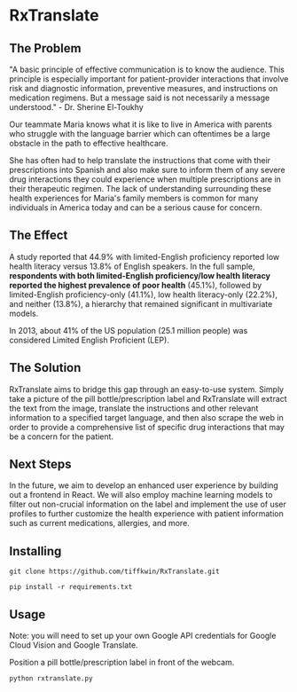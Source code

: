 # RxTranslate

## The Problem
"A basic principle of effective communication is to know the audience. This principle is especially important for patient-provider interactions that involve risk and diagnostic information, preventive measures, and instructions on medication regimens. But a message said is not necessarily a message understood." - Dr. Sherine El-Toukhy

Our teammate Maria knows what it is like to live in America with parents who struggle with the language barrier which can oftentimes be a large obstacle in the path to effective healthcare.

She has often had to help translate the instructions that come with their prescriptions into Spanish and also make sure to inform them of any severe drug interactions they could experience when multiple prescriptions are in their therapeutic regimen. The lack of understanding surrounding these health experiences for Maria's family members is common for many individuals in America today and can be a serious cause for concern.

## The Effect
A study reported that 44.9% with limited-English proficiency reported low health literacy versus 13.8% of English speakers. In the full sample, **respondents with both limited-English proficiency/low health literacy reported the highest prevalence of poor health** (45.1%), followed by limited-English proficiency-only (41.1%), low health literacy-only (22.2%), and neither (13.8%), a hierarchy that remained significant in multivariate models. 

In 2013, about 41% of the US population (25.1 million people) was considered Limited English Proficient (LEP).

## The Solution
RxTranslate aims to bridge this gap through an easy-to-use system. Simply take a picture of the pill bottle/prescription label and RxTranslate will extract the text from the image, translate the instructions and other relevant information to a specified target language, and then also scrape the web in order to provide a comprehensive list of specific drug interactions that may be a concern for the patient.

## Next Steps
In the future, we aim to develop an enhanced user experience by building out a frontend in React. We will also employ machine learning models to filter out non-crucial information on the label and implement the use of user profiles to further customize the health experience with patient information such as current medications, allergies, and more.

## Installing

```
git clone https://github.com/tiffkwin/RxTranslate.git
```

```
pip install -r requirements.txt
```

## Usage
Note: you will need to set up your own Google API credentials for Google Cloud Vision and Google Translate.

Position a pill bottle/prescription label in front of the webcam.

```
python rxtranslate.py
```



